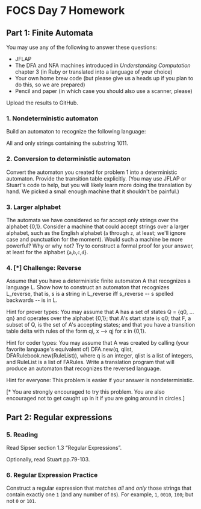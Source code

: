 # FOCS Day 7 Homework

## Part 1: Finite Automata

You may use any of the following to answer these questions:

 - JFLAP
 - The DFA and NFA machines introduced in _Understanding Computation_ chapter 3 (in Ruby or translated into a language of your choice)
 - Your own home brew code (but please give us a heads up if you plan to do this, so we are prepared) 
 - Pencil and paper (in which case you should also use a scanner, please)

Upload the results to GitHub.

### 1. Nondeterministic automaton

Build an automaton to recognize the following language:

All and only strings containing the substring 1011.

### 2. Conversion to deterministic automaton

Convert the automaton you created for problem 1 into a deterministic automaton.  Provide the transition table explicitly.  (You may use JFLAP or Stuart's code to help, but you will likely learn more doing the translation by hand.  We picked a small enough machine that it shouldn't be painful.)

### 3. Larger alphabet

The automata we have considered so far accept only strings over the alphabet {0,1}.  Consider a machine that could accept strings over a larger alphabet, such as the English alphabet (`a` through `z`, at least; we'll ignore case and punctuation for the moment).  Would such a machine be more powerful?  Why or why not?  Try to construct a formal proof for your answer, at least for the alphabet {`a`,`b`,`c`,`d`}.

### 4. [*] Challenge: Reverse

Assume that you have a deterministic finite automaton A that recognizes a language L.  Show how to construct an automaton that recognizes L_reverse, that is, s is a string in L_reverse iff s_reverse -- s spelled backwards -- is in L.

Hint for prover types:  You may assume that A has a set of states Q = {q0, ... qn} and operates over the alphabet {0,1}; that A's start state is q0; that F, a subset of Q, is the set of A's accepting states; and that you have a transition table delta with rules of the form qi, x --> qj for x in {0,1}. 

Hint for coder types:  You may assume that A was created by calling (your favorite language's equivalent of) DFA.new(q, qlist, DFARulebook.new(RuleList)), where q is an integer, qlist is a list of integers, and RuleList is a list of FARules.  Write a translation program that will produce an automaton that recognizes the reversed language.

Hint for everyone:  This problem is easier if your answer is nondeterministic.

[* You are strongly encouraged to try this problem.  You are also encouraged not to get caught up in it if you are going around in circles.]

## Part 2: Regular expressions

### 5. Reading

Read Sipser section 1.3 “Regular Expressions”.

Optionally, read Stuart pp.79-103.

### 6. Regular Expression Practice

Construct a regular expression that matches *all* and *only* those strings that contain exactly one `1` (and any number of `0`s). For example, `1`, `0010`, `100`; but not `0` or `101`.
